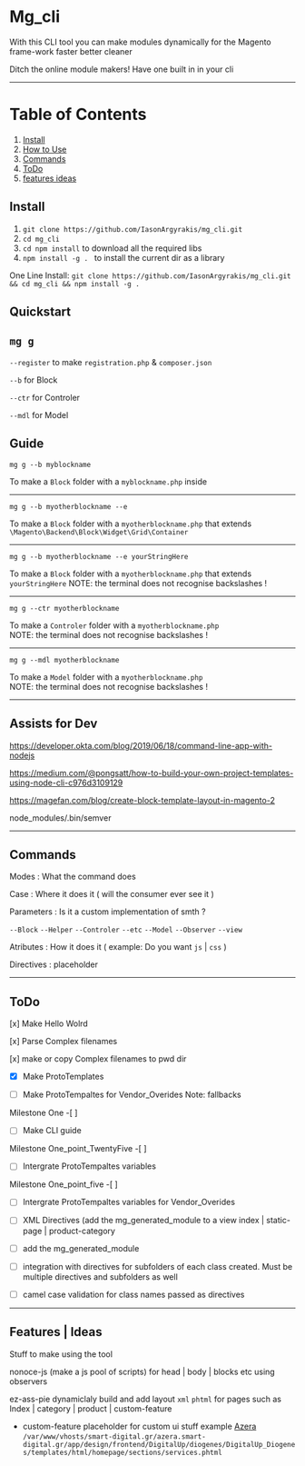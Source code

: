# Mg_cli
With this CLI tool you can make modules dynamically for the Magento frame-work faster better cleaner 

Ditch the online module makers!
Have one built in in your cli

---
# Table of Contents
1. [Install](#install)
2. [How to Use](#quickstart)
4. [Commands](#commands)
5. [ToDo](#todo)
6. [features ideas](#features--ideas)

## Install

 1. `git clone https://github.com/IasonArgyrakis/mg_cli.git`
 2. `cd mg_cli` 
 3. `cd npm install` to download all the required libs
 3. `npm install -g . ` to install the current dir as a library 
 
 One Line Install: `git clone https://github.com/IasonArgyrakis/mg_cli.git && cd mg_cli && npm install -g . `
 


## Quickstart

   `mg g`
--

`--register` to make `registration.php` & `composer.json`

`--b` for Block

`--ctr` for Controler

`--mdl` for Model

## Guide


`mg g --b myblockname` 

To make a `Block` folder with a `myblockname.php` inside

---
`mg g --b myotherblockname --e`

To make a `Block` folder with a `myotherblockname.php` that extends `\Magento\Backend\Block\Widget\Grid\Container`

---

`mg g --b myotherblockname --e yourStringHere`

To make a `Block` folder with a `myotherblockname.php` that extends `yourStringHere` 
NOTE: the terminal does not recognise backslashes !

---

`mg g --ctr myotherblockname `

To make a `Controler` folder with a `myotherblockname.php`  
NOTE: the terminal does not recognise backslashes !

---

`mg g --mdl myotherblockname `

To make a `Model` folder with a `myotherblockname.php`  
NOTE: the terminal does not recognise backslashes !


---
## Assists for Dev

https://developer.okta.com/blog/2019/06/18/command-line-app-with-nodejs

https://medium.com/@pongsatt/how-to-build-your-own-project-templates-using-node-cli-c976d3109129

https://magefan.com/blog/create-block-template-layout-in-magento-2

node_modules/.bin/semver


---
## Commands

Modes : What the command does 

Case : Where it does it ( will the consumer ever see it ) 

Parameters :  Is it a custom implementation of smth ? 

`--Block` `--Helper` `--Controler` `--etc` `--Model` `--Observer` `--view`

Atributes : How it does it ( example: Do you want `js` | `css` )

Directives : placeholder

---

## ToDo 

[x]  Make Hello Wolrd  

[x]  Parse Complex filenames

[x]  make or copy Complex filenames to pwd dir

- [x]  Make ProtoTemplates

-[ ]  Make ProtoTempaltes for Vendor_Overides Note: fallbacks 

Milestone One -[ ] 

-[ ]  Make CLI guide

Milestone One_point_TwentyFive -[ ] 

 -[ ]  Intergrate ProtoTempaltes variables

Milestone One_point_five -[ ] 

-[ ]  Intergrate ProtoTempaltes variables for Vendor_Overides

-[ ]  XML Directives (add the mg_generated_module to a view  index | static-page | product-category 

-[ ]   add the mg_generated_module

-[ ]   integration with directives for subfolders of each class created. Must be multiple directives and subfolders as well

-[ ]   camel case validation for class names passed as directives


---

##  Features | Ideas 

Stuff to make using the tool 

nonoce-js (make a js pool of scripts) for head | body | blocks etc using observers 

ez-ass-pie dynamiclaly build and add layout `xml` `phtml` for pages such as Index | category | product | custom-feature
* custom-feature placeholder for custom ui stuff
   example  [Azera](https://azera.smart-digital.gr/?templatehints=magento)
   `/var/www/vhosts/smart-digital.gr/azera.smart-digital.gr/app/design/frontend/DigitalUp/diogenes/DigitalUp_Diogenes/templates/html/homepage/sections/services.phtml`




